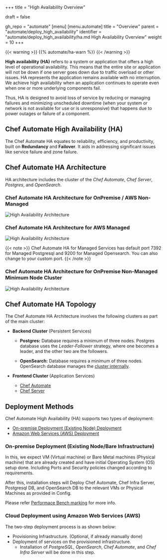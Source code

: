 +++
title = "High Availability Overview"

draft = false

gh_repo = "automate"
[menu]
  [menu.automate]
    title = "Overview"
    parent = "automate/deploy_high_availability"
    identifier = "automate/deploy_high_availability/ha.md High Availability Overview"
    weight = 10
+++

{{< warning >}}
{{% automate/ha-warn %}}
{{< /warning >}}

**High availability (HA)** refers to a system or application that offers a high level of operational availability. This means that the entire site or application will not be down if one server goes down due to traffic overload or other issues. HA represents the application remains available with no interruption. We achieve high availability when an application continues to operate even when one or more underlying components fail.

Thus, HA is designed to avoid loss of service by reducing or managing failures and minimizing unscheduled downtime (when your system or network is not available for use or is unresponsive) that happens due to power outages or failure of a component.

## Chef Automate High Availability (HA)

The Chef Automate HA equates to reliability, efficiency, and productivity, built on **Redundancy** and **Failover**. It aids in addressing significant issues like service failure and zone failure.

## Chef Automate HA Architecture

HA architecture includes the cluster of the *Chef Automate*, *Chef Server*, *Postgres*, and *OpenSearch*.

### Chef Automate HA Architecture for OnPremise / AWS Non-Managed

![High Availability Architecture](/images/automate/ha_arch_onprem.png)

### Chef Automate HA Architecture for AWS Managed

![High Availability Architecture](/images/automate/ha_arch_aws_managedservices.png)

{{< note >}}
Chef Automate HA for Managed Services has default port 7392 for Managed Postgresql and 9200 for Managed Opensearch. You can also change to your custom port.
{{< /note >}}
### Chef Automate HA Architecture for OnPremise Non-Managed Minimum Node Cluster

![High Availability Architecture](/images/automate/ha_arch_minnode_cluster.png)

## Chef Automate HA Topology

The Chef Automate HA Architecture involves the following clusters as part of the main cluster:

- **Backend Cluster** (Persistent Services)
  - **Postgres:** Database requires a minimum of three nodes. Postgres database uses the *Leader-Follower* strategy, where one becomes a leader, and the other two are the followers.

  - **OpenSearch:** Database requires a minimum of three nodes. OpenSearch database manages the [cluster internally](https://opensearch.org/docs/latest/opensearch/cluster/).

- **Frontend Cluster** (Application Services)
  - [Chef Automate](https://docs.chef.io/automate/)
  - [Chef Server](https://docs.chef.io/server/)

## Deployment Methods

Chef Automate High Availability (HA) supports two types of deployment:

- [On-premise Deployment (Existing Node) Deployment](/automate/ha_onprim_deployment_procedure/)
- [Amazon Web Services (AWS) Deployment](/automate/ha_aws_deploy_steps/)

### On-premise Deployment (Existing Node/Bare Infrastructure)

In this, we expect VM (Virtual machine) or Bare Metal machines (Physical machine) that are already created and have initial Operating System (OS) setup done. Including Ports and Security policies changed according to requirements.

After this, installation steps will Deploy Chef Automate, Chef Infra Server, Postgresql DB, and OpenSearch DB to the relevant VMs or Physical Machines as provided in Config.

Please refer [Performace Bench marking](https://docs.chef.io/automate/ha_performance_benchmarks/#performance-benchmarks) for more info.

### Cloud Deployment using Amazon Web Services (AWS)

The two-step deployment process is as shown below:

- Provisioning Infrastructure. (Optional, if already manually done)
- Deployment of services on the provisioned infrastructure.
  - Installation of *PostgreSQL*, *OpenSearch*, *Chef Automate*, and *Chef Infra Server* will be done in this step.
